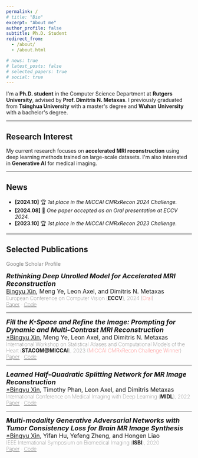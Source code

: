 ```yaml
---
permalink: /
# title: "Bio"
excerpt: "About me"
author_profile: false
subtitle: Ph.D. Student
redirect_from: 
  - /about/
  - /about.html

# news: true
# latest_posts: false 
# selected_papers: true 
# social: true
---
```

I'm a **Ph.D. student** in the Computer Science Department at **Rutgers University**, advised by **Prof. Dimitris N. Metaxas**. I previously graduated from **Tsinghua University** with a master's degree and **Wuhan University** with a bachelor's degree.

---

## Research Interest

My current research focuses on **accelerated MRI reconstruction** using deep learning methods trained on large-scale datasets. I'm also interested in **Generative AI** for medical imaging.

---

## News

- **[2024.10]** 🏆 *1st place in the MICCAI CMRxRecon 2024 Challenge.*
- **[2024.08]** 📝 *One paper accepted as an Oral presentation at ECCV 2024.*
- **[2023.10]** 🏆 *1st place in the MICCAI CMRxRecon 2023 Challenge.*

---

## Selected Publications

<a href="https://scholar.google.com/citations?user=ENG4A1gAAAAJ&hl=en&authuser=1" style="color:gray; text-decoration:none;">Google Scholar Profile</a>

<span style="font-size:18px; font-weight:bold; font-style:italic;">Rethinking Deep Unrolled Model for Accelerated MRI Reconstruction</span>  
<span style="font-size:16px; font-weight:normal;"><u>Bingyu Xin</u>, Meng Ye, Leon Axel, and Dimitris N. Metaxas</span>  
<span style="font-size:14px; font-weight:lighter;">European Conference on Computer Vision (**ECCV**), 2024 (<span style="color:red;">Oral</span>)</span>  
<span style="font-size:14px; font-weight:lighter;">[Paper](https://www.ecva.net/papers/eccv_2024/papers_ECCV/papers/09565.pdf) · [Code](https://github.com/hellopipu/PromptMR-plus)</span>

---

<span style="font-size:18px; font-weight:bold; font-style:italic;">Fill the K-Space and Refine the Image: Prompting for Dynamic and Multi-Contrast MRI Reconstruction</span>  
<span style="font-size:16px; font-weight:normal;"><u>*Bingyu Xin</u>, Meng Ye, Leon Axel, and Dimitris N. Metaxas</span>  
<span style="font-size:14px; font-weight:lighter;">International Workshop on Statistical Atlases and Computational Models of the Heart (**STACOM@MICCAI**), 2023 (<span style="color:red;">MICCAI CMRxRecon Challenge Winner</span>)</span>  
<span style="font-size:14px; font-weight:lighter;">[Paper](https://arxiv.org/pdf/2309.13839.pdf) · [Code](https://github.com/hellopipu/PromptMR)</span>

---

<span style="font-size:18px; font-weight:bold; font-style:italic;">Learned Half-Quadratic Splitting Network for MR Image Reconstruction</span>  
<span style="font-size:16px; font-weight:normal;"><u>*Bingyu Xin</u>, Timothy Phan, Leon Axel, and Dimitris Metaxas</span>  
<span style="font-size:14px; font-weight:lighter;">International Conference on Medical Imaging with Deep Learning (**MIDL**), 2022</span>  
<span style="font-size:14px; font-weight:lighter;">[Paper](https://proceedings.mlr.press/v172/xin22a/xin22a.pdf) · [Code](https://github.com/hellopipu/HQS-Net)</span>

---

<span style="font-size:18px; font-weight:bold; font-style:italic;">Multi-modality Generative Adversarial Networks with Tumor Consistency Loss for Brain MR Image Synthesis</span>  
<span style="font-size:16px; font-weight:normal;"><u>*Bingyu Xin</u>, Yifan Hu, Yefeng Zheng, and Hongen Liao</span>  
<span style="font-size:14px; font-weight:lighter;">IEEE International Symposium on Biomedical Imaging (**ISBI**), 2020</span>  
<span style="font-size:14px; font-weight:lighter;">[Paper](https://ieeexplore.ieee.org/abstract/document/9098449/) · [Code](https://github.com/hellopipu/TC-MGAN)</span>
